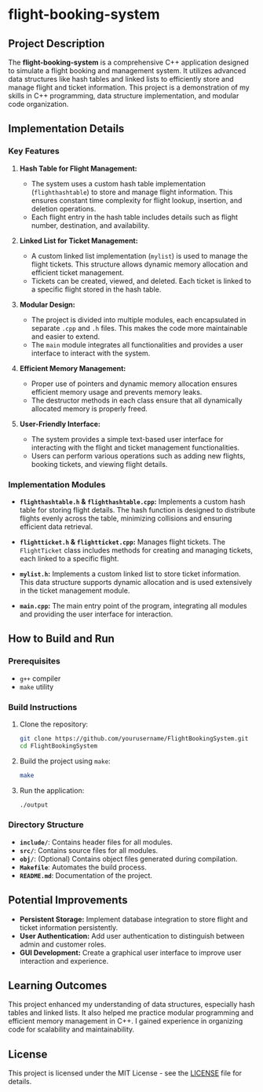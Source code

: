 # flight-booking-system

## Project Description
The **flight-booking-system** is a comprehensive C++ application designed to simulate a flight booking and management system. It utilizes advanced data structures like hash tables and linked lists to efficiently store and manage flight and ticket information. This project is a demonstration of my skills in C++ programming, data structure implementation, and modular code organization.

## Implementation Details

### Key Features

1. **Hash Table for Flight Management:**
   - The system uses a custom hash table implementation (`flighthashtable`) to store and manage flight information. This ensures constant time complexity for flight lookup, insertion, and deletion operations.
   - Each flight entry in the hash table includes details such as flight number, destination, and availability.

2. **Linked List for Ticket Management:**
   - A custom linked list implementation (`mylist`) is used to manage the flight tickets. This structure allows dynamic memory allocation and efficient ticket management.
   - Tickets can be created, viewed, and deleted. Each ticket is linked to a specific flight stored in the hash table.

3. **Modular Design:**
   - The project is divided into multiple modules, each encapsulated in separate `.cpp` and `.h` files. This makes the code more maintainable and easier to extend.
   - The `main` module integrates all functionalities and provides a user interface to interact with the system.

4. **Efficient Memory Management:**
   - Proper use of pointers and dynamic memory allocation ensures efficient memory usage and prevents memory leaks.
   - The destructor methods in each class ensure that all dynamically allocated memory is properly freed.

5. **User-Friendly Interface:**
   - The system provides a simple text-based user interface for interacting with the flight and ticket management functionalities.
   - Users can perform various operations such as adding new flights, booking tickets, and viewing flight details.

### Implementation Modules

- **`flighthashtable.h` & `flighthashtable.cpp`:** Implements a custom hash table for storing flight details. The hash function is designed to distribute flights evenly across the table, minimizing collisions and ensuring efficient data retrieval.

- **`flightticket.h` & `flightticket.cpp`:** Manages flight tickets. The `FlightTicket` class includes methods for creating and managing tickets, each linked to a specific flight.

- **`mylist.h`:** Implements a custom linked list to store ticket information. This data structure supports dynamic allocation and is used extensively in the ticket management module.

- **`main.cpp`:** The main entry point of the program, integrating all modules and providing the user interface for interaction.

## How to Build and Run

### Prerequisites
- `g++` compiler
- `make` utility

### Build Instructions

1. Clone the repository:
    ```bash
    git clone https://github.com/yourusername/FlightBookingSystem.git
    cd FlightBookingSystem
    ```

2. Build the project using `make`:
    ```bash
    make
    ```

3. Run the application:
    ```bash
    ./output
    ```

### Directory Structure

- **`include/`**: Contains header files for all modules.
- **`src/`**: Contains source files for all modules.
- **`obj/`**: (Optional) Contains object files generated during compilation.
- **`Makefile`**: Automates the build process.
- **`README.md`**: Documentation of the project.

## Potential Improvements

- **Persistent Storage:** Implement database integration to store flight and ticket information persistently.
- **User Authentication:** Add user authentication to distinguish between admin and customer roles.
- **GUI Development:** Create a graphical user interface to improve user interaction and experience.

## Learning Outcomes
This project enhanced my understanding of data structures, especially hash tables and linked lists. It also helped me practice modular programming and efficient memory management in C++. I gained experience in organizing code for scalability and maintainability.

## License
This project is licensed under the MIT License - see the [LICENSE](LICENSE) file for details.
